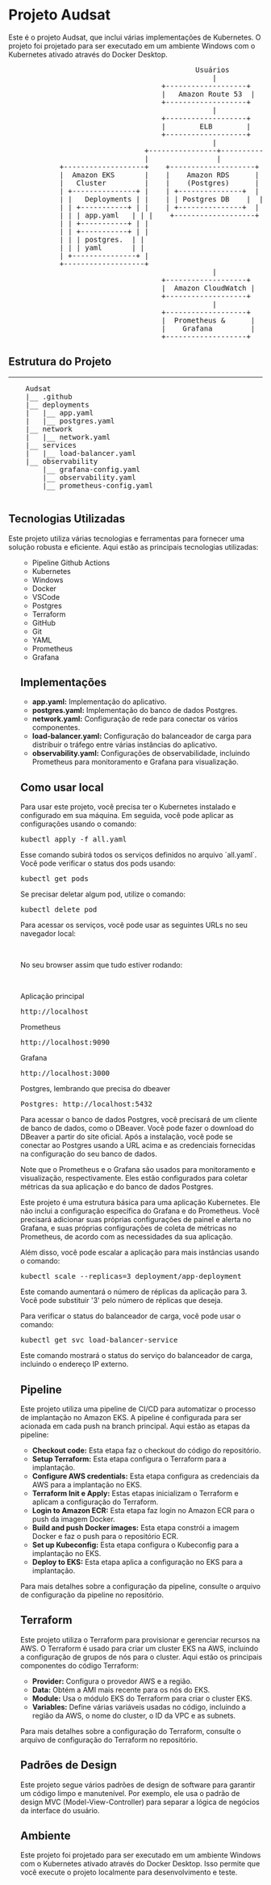 <!DOCTYPE html>
<html>
<body>
    <h1>Projeto Audsat</h1>
    <p>Este é o projeto Audsat, que inclui várias implementações de Kubernetes. O projeto foi projetado para ser executado em um ambiente Windows com o Kubernetes ativado através do Docker Desktop.</p>

<pre>
                                            Usuários
                                                |
                                    +-------------------+
                                    |   Amazon Route 53  |
                                    +-------------------+
                                                |
                                    +-------------------+
                                    |        ELB        |
                                    +-------------------+
                                                |
                                +----------------+----------------+
                                |                |                |
            +-------------------+    +--------------------+   +--------------------+
            |  Amazon EKS       |    |    Amazon RDS      |   |    Observability   |
            |   Cluster         |    |    (Postgres)      |   |   (Prometheus,     |
            | +---------------+ |    | +---------------+  |   |    Grafana)        |
            | |   Deployments | |    | | Postgres DB    |  |   | +---------------+ |
            | | +-----------+ | |    | +---------------+  |   | | Prometheus     | |
            | | | app.yaml   | | |    +-------------------+   | +---------------+ |
            | | +-----------+ | |                             | +---------------+ |
            | | +-----------+ | |                             | | Grafana        | |
            | | | postgres.  | |                             | +---------------+ |
            | | | yaml       | |                             +--------------------+
            | +---------------+ |
            +-------------------+
                                                |
                                    +-------------------+
                                    |  Amazon CloudWatch |
                                    +-------------------+
                                                |
                                    +-------------------+
                                    |  Prometheus &      |
                                    |    Grafana         |
                                    +-------------------+
</pre>


<h2>Estrutura do Projeto</h2>
    <hr>
    <pre>
    Audsat
    |__ .github
    |__ deployments
    |   |__ app.yaml
    |   |__ postgres.yaml
    |__ network
    |   |__ network.yaml
    |__ services
    |   |__ load-balancer.yaml
    |__ observability
        |__ grafana-config.yaml
        |__ observability.yaml
        |__ prometheus-config.yaml
    </pre>

<h2>Tecnologias Utilizadas</h2>
<p>Este projeto utiliza várias tecnologias e ferramentas para fornecer uma solução robusta e eficiente. Aqui estão as principais tecnologias utilizadas:</p>
<ul>
<ul>
    <li>Pipeline Github Actions</li>
    <li>Kubernetes</li>
    <li>Windows</li>
    <li>Docker</li>
    <li>VSCode</li>
    <li>Postgres</li>
    <li>Terraform</li>
    <li>GitHub</li>
    <li>Git</li>
    <li>YAML</li>
    <li>Prometheus</li>
    <li>Grafana</li>
</ul>


<h2>Implementações</h2>
    <ul>
        <li><strong>app.yaml:</strong> Implementação do aplicativo.</li>
        <li><strong>postgres.yaml:</strong> Implementação do banco de dados Postgres.</li>
        <li><strong>network.yaml:</strong> Configuração de rede para conectar os vários componentes.</li>
        <li><strong>load-balancer.yaml:</strong> Configuração do balanceador de carga para distribuir o tráfego entre várias instâncias do aplicativo.</li>
        <li><strong>observability.yaml:</strong> Configurações de observabilidade, incluindo Prometheus para monitoramento e Grafana para visualização.</li>
    </ul>

<h2>Como usar local</h2>
<p>Para usar este projeto, você precisa ter o Kubernetes instalado e configurado em sua máquina. Em seguida, você pode aplicar as configurações usando o comando:</p>
<pre>kubectl apply -f all.yaml</pre>
<p>Esse comando subirá todos os serviços definidos no arquivo `all.yaml`. Você pode verificar o status dos pods usando:</p>
<pre>kubectl get pods</pre>
<p>Se precisar deletar algum pod, utilize o comando:</p>
<pre>kubectl delete pod <nome-do-pod></pre>
<p>Para acessar os serviços, você pode usar as seguintes URLs no seu navegador local:</p>
<br>
<p>No seu browser assim que tudo estiver rodando:</p>
<br>
<p>Aplicação principal</p>
<pre>http://localhost</pre>
<p>Prometheus</p>
<pre>http://localhost:9090</pre>
<p>Grafana</p>
<pre>http://localhost:3000</pre>
<p>Postgres, lembrando que precisa do dbeaver</p>
<pre>Postgres: http://localhost:5432</pre>

<p>Para acessar o banco de dados Postgres, você precisará de um cliente de banco de dados, como o DBeaver. Você pode fazer o download do DBeaver a partir do site oficial. Após a instalação, você pode se conectar ao Postgres usando a URL acima e as credenciais fornecidas na configuração do seu banco de dados.</p>

<p>Note que o Prometheus e o Grafana são usados para monitoramento e visualização, respectivamente. Eles estão configurados para coletar métricas da sua aplicação e do banco de dados Postgres.</p>
<p>Este projeto é uma estrutura básica para uma aplicação Kubernetes. Ele não inclui a configuração específica do Grafana e do Prometheus. Você precisará adicionar suas próprias configurações de painel e alerta no Grafana, e suas próprias configurações de coleta de métricas no Prometheus, de acordo com as necessidades da sua aplicação.</p>
<p>Além disso, você pode escalar a aplicação para mais instâncias usando o comando:</p>
<pre>kubectl scale --replicas=3 deployment/app-deployment</pre>
<p>Este comando aumentará o número de réplicas da aplicação para 3. Você pode substituir '3' pelo número de réplicas que deseja.</p>
<p>Para verificar o status do balanceador de carga, você pode usar o comando:</p>
<pre>kubectl get svc load-balancer-service</pre>
<p>Este comando mostrará o status do serviço do balanceador de carga, incluindo o endereço IP externo.</p>

<h2>Pipeline</h2>
<p>Este projeto utiliza uma pipeline de CI/CD para automatizar o processo de implantação no Amazon EKS. A pipeline é configurada para ser acionada em cada push na branch principal. Aqui estão as etapas da pipeline:</p>

<ul>
    <li><strong>Checkout code:</strong> Esta etapa faz o checkout do código do repositório.</li>
    <li><strong>Setup Terraform:</strong> Esta etapa configura o Terraform para a implantação.</li>
    <li><strong>Configure AWS credentials:</strong> Esta etapa configura as credenciais da AWS para a implantação no EKS.</li>
    <li><strong>Terraform Init e Apply:</strong> Estas etapas inicializam o Terraform e aplicam a configuração do Terraform.</li>
    <li><strong>Login to Amazon ECR:</strong> Esta etapa faz login no Amazon ECR para o push da imagem Docker.</li>
    <li><strong>Build and push Docker images:</strong> Esta etapa constrói a imagem Docker e faz o push para o repositório ECR.</li>
    <li><strong>Set up Kubeconfig:</strong> Esta etapa configura o Kubeconfig para a implantação no EKS.</li>
    <li><strong>Deploy to EKS:</strong> Esta etapa aplica a configuração no EKS para a implantação.</li>
</ul>

<p>Para mais detalhes sobre a configuração da pipeline, consulte o arquivo de configuração da pipeline no repositório.</p>

<h2>Terraform</h2>
<p>Este projeto utiliza o Terraform para provisionar e gerenciar recursos na AWS. O Terraform é usado para criar um cluster EKS na AWS, incluindo a configuração de grupos de nós para o cluster. Aqui estão os principais componentes do código Terraform:</p>

<ul>
    <li><strong>Provider:</strong> Configura o provedor AWS e a região.</li>
    <li><strong>Data:</strong> Obtém a AMI mais recente para os nós do EKS.</li>
    <li><strong>Module:</strong> Usa o módulo EKS do Terraform para criar o cluster EKS.</li>
    <li><strong>Variables:</strong> Define várias variáveis usadas no código, incluindo a região da AWS, o nome do cluster, o ID da VPC e as subnets.</li>
</ul>

<p>Para mais detalhes sobre a configuração do Terraform, consulte o arquivo de configuração do Terraform no repositório.</p>

<h2>Padrões de Design</h2>
    <p>Este projeto segue vários padrões de design de software para garantir um código limpo e manutenível. Por exemplo, ele usa o padrão de design MVC (Model-View-Controller) para separar a lógica de negócios da interface do usuário.</p>

<h2>Ambiente</h2>
    <p>Este projeto foi projetado para ser executado em um ambiente Windows com o Kubernetes ativado através do Docker Desktop. Isso permite que você execute o projeto localmente para desenvolvimento e teste.</p>

</body>
</html>
